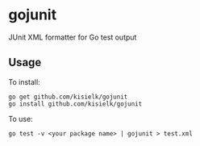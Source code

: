 gojunit
=======

JUnit XML formatter for Go test output

Usage
-----

To install:

    go get github.com/kisielk/gojunit
    go install github.com/kisielk/gojunit

To use:

    go test -v <your package name> | gojunit > test.xml
